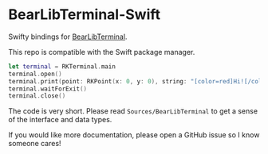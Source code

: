 # BearLibTerminal-Swift

Swifty bindings for [BearLibTerminal](http://foo.wyrd.name/en:bearlibterminal).

This repo is compatible with the Swift package manager.

```swift
let terminal = RKTerminal.main
terminal.open()
terminal.print(point: RKPoint(x: 0, y: 0), string: "[color=red]Hi![/color]")
terminal.waitForExit()
terminal.close()
```

The code is very short. Please read `Sources/BearLibTerminal` to get a sense
of the interface and data types.

If you would like more documentation, please open a GitHub issue so
I know someone cares!